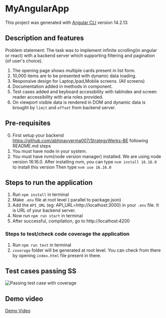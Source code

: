 # MyAngularApp

This project was generated with [Angular CLI](https://github.com/angular/angular-cli) version 14.2.13.

## Description and features

Problem statement: The task was to implement infinite scrolling(in angular or react) with a backend server which supporting filtering and pagination (of user's choice).

1. The opening page shows multiple cards present in list form.
2. 10,000 items are to be presented with dynamic data loading.
3. Responsive design for Laptop,Ipad,Mobile screens. (All screens)
4. Documentation added in methods in component.
5. Test cases added and keyboard accessbility with tabIndex and screen reader accessibility with aria roles
   provided.
6. On viewport visible data is rendered in DOM and dynamic data is brought by `limit` and `offset` from        backend server.

## Pre-requisites

0. First setup your backend https://github.com/abhinavverma007/StrategyWerks-BE following README.md steps
1. You must have node in your system.
2. You must have nvm(node version manager) installed.
   We are using node version 16.16.0.
   After installing nvm, you can type `nvm install 16.16.0` to install this version
   Then type `nvm use 16.16.0`

## Steps to run the application

1. Run `npm install` in terminal
2. Make `.env` file at root level ( parallel to package.json)
3. Add the `API_URL` (eg: API_URL=http://localhost:3000) in your `.env` file. It is URL of your backend server.
4. Now run `npm run start` in terminal
5. After successful, compilation, go to http://localhost:4200

### Steps to test/check code coverage the application

1. Run `npm run test` in terminal
2. `coverage` folder will be generated at root level. You can check
   from there by opening `index.html` file present in there.

## Test cases passing SS

![Passing test case with coverage](https://github.com/user-attachments/assets/1062980e-0337-4729-a42e-4e8eba6d5aed)

## Demo video

[Demo Video](https://github.com/user-attachments/assets/47b3aad8-57af-47fa-be32-5f0a2672573a)
